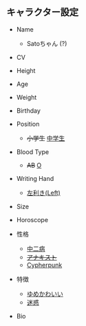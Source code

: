 キャラクター設定
-------------

- Name
  * Satoちゃん (?)

- CV

- Height

- Age

- Weight

- Birthday

- Position
  * ~~小学生~~ [中学生](https://ja.wikipedia.org/wiki/%E4%B8%AD%E5%AD%A6%E6%A0%A1)

- Blood Type
  * ~~AB~~ [O](https://tabi-labo.com/210544/o-type-female-characteristic)

- Writing Hand
  * [左利き(Left)](https://www.buzzfeed.com/jp/hanashimada/lefthanded-struggle)

- Size

- Horoscope

- 性格
  * [中二病](https://ja.wikipedia.org/wiki/%E4%B8%AD%E4%BA%8C%E7%97%85)
  * ~~[アナキスト](https://ja.wikipedia.org/wiki/%E3%82%A2%E3%83%8A%E3%82%AD%E3%82%BA%E3%83%A0)~~
  * [Cypherpunk](https://ja.wikipedia.org/wiki/%E3%82%B5%E3%82%A4%E3%83%95%E3%82%A1%E3%83%BC%E3%83%91%E3%83%B3%E3%82%AF)

- 特徴
  * [ゆめかわいい](https://www.lafary.net/culture/30469/)
  * [迷惑](https://togetter.com/li/1297996)
- Bio
